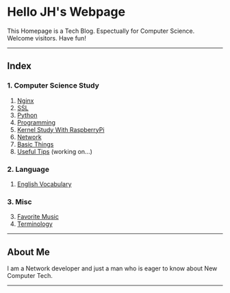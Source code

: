 <link rel="shortcut icon" href="favicon/favicon.ico">
<link rel="stylesheet" type="text/css" media="all" href="https://shlomo90.github.io/homepage.css" />

# Hello JH's Webpage

This Homepage is a Tech Blog. Espectually for Computer Science.  
Welcome visitors. Have fun!

---

## Index

### 1. Computer Science Study

1. [Nginx](nginx/index.md)
2. [SSL](ssl/index.md)
3. [Python](/python_study/index.md)
4. [Programming](programming/index.md)
5. [Kernel Study With RaspberryPi](/kernel_raspberry/index.md)
6. [Network](/network/index.md)
7. [Basic Things](basic.md)
8. [Useful Tips](tips/index.md) (working on...)

### 2. Language

1. [English Vocabulary](vocabulary.md)

### 3. Misc

3. [Favorite Music](music.md)
4. [Terminology](terminology.md)

---

## About Me

I am a Network developer and just a man who is eager to know about New Computer Tech.  

---

